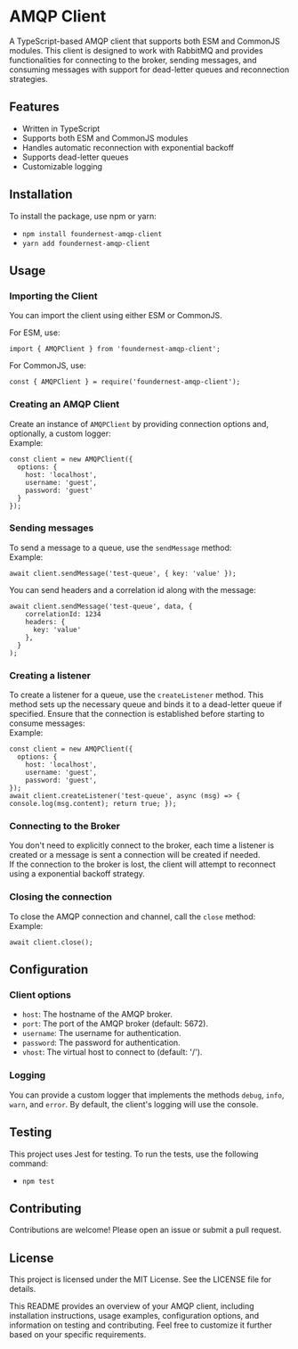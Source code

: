 
# AMQP Client

A TypeScript-based AMQP client that supports both ESM and CommonJS modules. This client is designed to work with RabbitMQ and provides functionalities for connecting to the broker, sending messages, and consuming messages with support for dead-letter queues and reconnection strategies.

## Features

-   Written in TypeScript
-   Supports both ESM and CommonJS modules
-   Handles automatic reconnection with exponential backoff
-   Supports dead-letter queues
-   Customizable logging

## Installation

To install the package, use npm or yarn:

-   `npm install foundernest-amqp-client`
-   `yarn add foundernest-amqp-client`

## Usage

### Importing the Client

You can import the client using either ESM or CommonJS.

For ESM, use:  
```
import { AMQPClient } from 'foundernest-amqp-client';
```

For CommonJS, use:  
```
const { AMQPClient } = require('foundernest-amqp-client');
```

### Creating an AMQP Client

Create an instance of  `AMQPClient`  by providing connection options and, optionally, a custom logger:  
Example:  
```
const client = new AMQPClient({ 
  options: { 
    host: 'localhost', 
    username: 'guest', 
    password: 'guest' 
  } 
});
```

### Sending messages

To send a message to a queue, use the  `sendMessage`  method:  
Example:  
```
await client.sendMessage('test-queue', { key: 'value' });
```

You can send headers and a correlation id along with the message:
```
await client.sendMessage('test-queue', data, { 
    correlationId: 1234
    headers: { 
      key: 'value'
    }, 
  }
);
```

### Creating a listener

To create a listener for a queue, use the  `createListener`  method. This method sets up the necessary queue and binds it to a dead-letter queue if specified. Ensure that the connection is established before starting to consume messages:  
Example:  
```
const client = new AMQPClient({ 
  options: { 
    host: 'localhost', 
    username: 'guest',
    password: 'guest',
});
await client.createListener('test-queue', async (msg) => { console.log(msg.content); return true; });
```
### Connecting to the Broker

You don't need to explicitly connect to the broker, each time a listener is created or a message is sent a connection will be created if needed.  
If the connection to the broker is lost, the client will attempt to reconnect using a exponential backoff strategy.

### Closing the connection

To close the AMQP connection and channel, call the  `close`  method:  
Example:  
```
await client.close();
```

## Configuration

### Client options

-   `host`: The hostname of the AMQP broker.
-   `port`: The port of the AMQP broker (default: 5672).
-   `username`: The username for authentication.
-   `password`: The password for authentication.
-   `vhost`: The virtual host to connect to (default: '/').

### Logging

You can provide a custom logger that implements the methods  `debug`,  `info`,  `warn`, and  `error`. By default, the client's logging will use the console.

## Testing

This project uses Jest for testing. To run the tests, use the following command:

-   `npm test`

## Contributing

Contributions are welcome! Please open an issue or submit a pull request.

## License

This project is licensed under the MIT License. See the LICENSE file for details.

This README provides an overview of your AMQP client, including installation instructions, usage examples, configuration options, and information on testing and contributing. Feel free to customize it further based on your specific requirements.